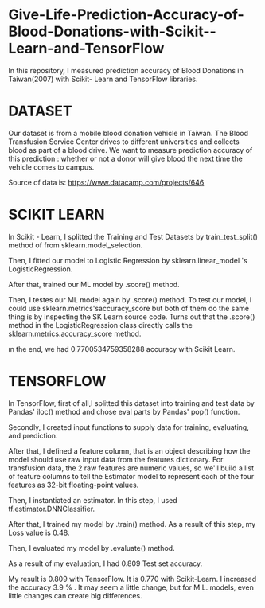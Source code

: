 # Give-Life-Prediction-Accuracy-of-Blood-Donations-with-Scikit--Learn-and-TensorFlow
In this repository, I measured prediction accuracy of  Blood Donations in Taiwan(2007) with Scikit- Learn and TensorFlow libraries.


# DATASET

Our dataset is from a mobile blood donation vehicle in Taiwan. The Blood Transfusion Service Center drives to different universities and collects blood as part of a blood drive. We want to measure prediction accuracy of this prediction : whether or not a donor will give blood the next time the vehicle comes to campus.

Source of data is: https://www.datacamp.com/projects/646

# SCIKIT LEARN

In Scikit - Learn, I splitted the Training and Test Datasets by  train_test_split() method of from sklearn.model_selection.

Then, I fitted our model to Logistic Regression by sklearn.linear_model 's LogisticRegression.

After that, trained our ML model by .score() method.

Then, I testes our ML model again by .score() method. To test our model, I could use sklearn.metrics'saccuracy_score but both of them do the same thing is by inspecting the SK Learn source code. Turns out that the .score() method in the LogisticRegression class directly calls the sklearn.metrics.accuracy_score method.

ın the end, we had 0.7700534759358288 accuracy with Scikit Learn.


# TENSORFLOW

In TensorFlow, first of all,I  splitted this dataset into training and test data by Pandas' iloc() method and chose eval parts by Pandas' pop() function.

Secondly, I created input functions to supply data for training, evaluating, and prediction.

After that, I defined a feature column, that is an object describing how the model should use raw input data from the features dictionary.
For transfusion data, the 2 raw features are numeric values, so we'll build a list of feature columns to tell the Estimator model to represent each of the four features as 32-bit floating-point values. 

Then, I instantiated an estimator. In this step, I used tf.estimator.DNNClassifier.

After that, I trained my model by .train() method. As a result of this step, my Loss value is 0.48.

Then, I evaluated my model by .evaluate() method. 

As a result of my evaluation, I had 0.809 Test set accuracy.

My result is 0.809 with TensorFlow.
It is 0.770 with Scikit-Learn.
I increased  the accuracy 3.9 % . It may seem a little change, but for M.L. models, even little changes can create big differences.
